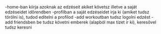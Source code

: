 -home-ban kiírja azoknak az edzéseit akiket követsz illetve a saját edzéseidet időrendben
-profilban a saját edzéseidet irja ki (amiket tudsz törölni is), tudod editelni a profilod
-add workoutban tudsz logolni edzést
-add friendsben be tudsz követni emberek (alapból max tízet ír ki), keresővel tudsz keresni